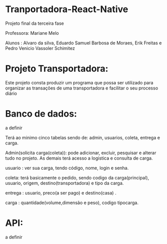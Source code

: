 # Tranportadora-React-Native
Projeto final da terceira fase 

Professora: Mariane Melo 

Alunos :  Alvaro da silva, Eduardo Samuel Barbosa de Moraes, Erik Freitas  e Pedro Venicio Vassoler Schimitez

# Projeto Transportadora:

Este projeto consta produzir um programa que possa ser utilizado para organizar as transações de uma transportadora e facilitar o seu processo diário

# Banco de dados:

a definir

Terá ao minimo cinco tabelas sendo de: admin, usuarios, coleta, entrega e carga.

Admin(solicita carga(coleta)): pode adicionar, excluir, pesquisar e alterar tudo no projeto. As demais terá acesso a logistica e consulta de carga.

usuario : ver sua carga, tendo código, nome, login e senha.

coleta: terá basicamente o pedido, sendo codigo da carga(principal), usuario, origem, destino(transportadora) e  tipo da carga.

entrega : usuario, preco(a ser pago) e destino(casa) .

carga : quantidade(volume,dimensão e peso), codigo tipocarga.

# API:
a definir
